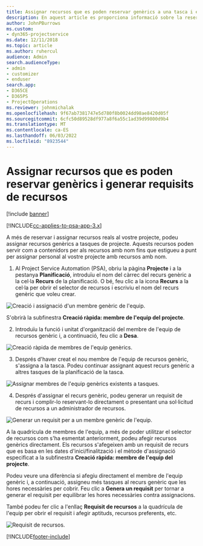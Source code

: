 ```yaml
---
title: Assignar recursos que es poden reservar genèrics a una tasca i equip de projecte
description: En aquest article es proporciona informació sobre la reserva de recursos genèrics a tasques i equips de projecte.
author: JohnPBurrows
ms.custom:
- dyn365-projectservice
ms.date: 12/11/2018
ms.topic: article
ms.author: ruhercul
audience: Admin
search.audienceType:
- admin
- customizer
- enduser
search.app:
- D365CE
- D365PS
- ProjectOperations
ms.reviewer: johnmichalak
ms.openlocfilehash: 9f67ab7381747e5d780f8b0024dd98ae8420d05f
ms.sourcegitcommit: 6cfc50d89528df977a8f6a55c1ad39d99800d9b4
ms.translationtype: MT
ms.contentlocale: ca-ES
ms.lasthandoff: 06/03/2022
ms.locfileid: "8923544"
---
```

# <a name="assign-generic-bookable-resources-to-a-task-and-generate-resource-requirements"></a>Assignar recursos que es poden reservar genèrics i generar requisits de recursos 

[!include [banner](../includes/psa-now-project-operations.md)]

[!INCLUDE[cc-applies-to-psa-app-3.x](../includes/cc-applies-to-psa-app-3x.md)]

A més de reservar i assignar recursos reals al vostre projecte, podeu assignar recursos genèrics a tasques de projecte. Aquests recursos poden servir com a contenidors per als recursos amb nom fins que estigueu a punt per assignar personal al vostre projecte amb recursos amb nom. 

1. Al Project Service Automation (PSA), obriu la pàgina **Projecte** i a la pestanya **Planificació**, introduïu el nom del càrrec del recurs genèric a la cel·la **Recurs** de la planificació. O bé, feu clic a la icona **Recurs** a la cel·la per obrir el selector de recursos i escriviu el nom del recurs genèric que voleu crear.

![Creació i assignació d'un membre genèric de l'equip.](media/RM-how-to-9.png)

S'obrirà la subfinestra **Creació ràpida: membre de l'equip del projecte**. 

2. Introduïu la funció i unitat d'organització del membre de l'equip de recursos genèric i, a continuació, feu clic a **Desa**.

![Creació ràpida de membres de l'equip genèrics.](media/RM-how-to-10.png)

3. Després d'haver creat el nou membre de l'equip de recursos genèric, s'assigna a la tasca. Podeu continuar assignant aquest recurs genèric a altres tasques de la planificació de la tasca.

![Assignar membres de l'equip genèrics existents a tasques.](media/RM-how-to-11.png)

4. Després d'assignar el recurs genèric, podeu generar un requisit de recurs i complir-lo reservant-lo directament o presentant una sol·licitud de recursos a un administrador de recursos.

![Generar un requisit per a un membre genèric de l'equip.](media/RM-how-to-12.png)

A la quadrícula de membres de l'equip, a més de poder utilitzar el selector de recursos com s'ha esmentat anteriorment, podeu afegir recursos genèrics directament. Els recursos s'afegeixen amb un requisit de recurs que es basa en les dates d'inici/finalització i el mètode d'assignació especificat a la subfinestra **Creació ràpida: membre de l'equip del projecte**.

Podeu veure una diferència si afegiu directament el membre de l'equip genèric i, a continuació, assigneu més tasques al recurs genèric que les hores necessàries per cobrir. Feu clic a **Genera un requisit** per tornar a generar el requisit per equilibrar les hores necessàries contra assignacions.

També podeu fer clic a l'enllaç **Requisit de recursos** a la quadrícula de l'equip per obrir el requisit i afegir aptituds, recursos preferents, etc.

![Requisit de recursos.](media/RM-how-to-13.png)



[!INCLUDE[footer-include](../includes/footer-banner.md)]
